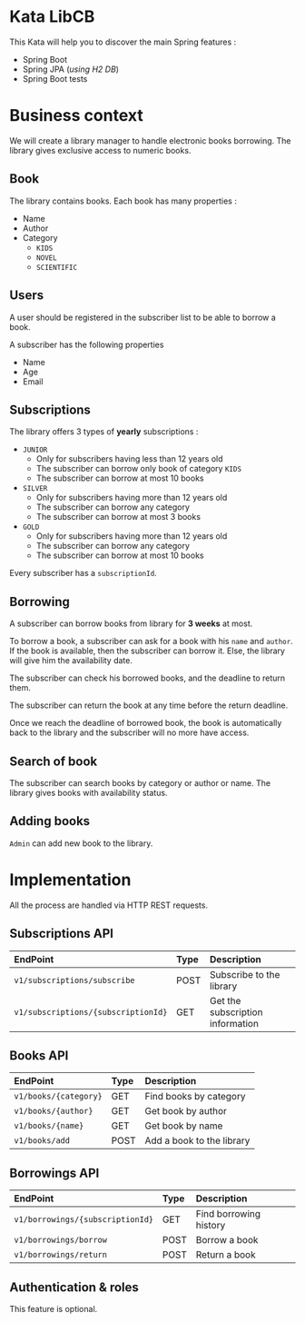 Kata LibCB
=============

This Kata will help you to discover the main Spring features :
- Spring Boot
- Spring JPA (_using H2 DB_)
- Spring Boot tests

# Business context

We will create a library manager to handle electronic books borrowing. 
The library gives exclusive access to numeric books.

## Book

The library contains books. Each book has many properties :
- Name
- Author
- Category
  - `KIDS`
  - `NOVEL`
  - `SCIENTIFIC`

## Users

A user should be registered in the subscriber list to be able to borrow a book.

A subscriber has the following properties
- Name
- Age
- Email

## Subscriptions

The library offers 3 types of **yearly** subscriptions :

- `JUNIOR` 
  - Only for subscribers having less than 12 years old
  - The subscriber can borrow only book of category `KIDS`
  - The subscriber can borrow at most 10 books
- `SILVER`
  - Only for subscribers having more than 12 years old
  - The subscriber can borrow any category
  - The subscriber can borrow at most 3 books
- `GOLD`
  - Only for subscribers having more than 12 years old
  - The subscriber can borrow any category
  - The subscriber can borrow at most 10 books

Every subscriber has a `subscriptionId`.

## Borrowing

A subscriber can borrow books from library for **3 weeks** at most.

To borrow a book, a subscriber can ask for a book with his `name` and `author`.
If the book is available, then the subscriber can borrow it. 
Else, the library will give him the availability date.

The subscriber can check his borrowed books, and the deadline to return them.

The subscriber can return the book at any time before the return deadline.

Once we reach the deadline of borrowed book, the book is automatically back to the library
and the subscriber will no more have access.

## Search of book

The subscriber can search books by category or author or name.
The library gives books with availability status.

## Adding books

`Admin` can add new book to the library. 

# Implementation

All the process are handled via HTTP REST requests.

## Subscriptions API

| EndPoint                           | Type  | Description                      |
|:-----------------------------------|:------|:---------------------------------|
| `v1/subscriptions/subscribe`       | POST  | Subscribe to the library         |
| `v1/subscriptions/{subscriptionId}`| GET   | Get the subscription information |

## Books API

| EndPoint               | Type         | Description               |
|:-----------------------|:-------------|:--------------------------|
| `v1/books/{category}`  | GET          | Find books by category    |
| `v1/books/{author}`    | GET          | Get book by author        |
| `v1/books/{name}`      | GET          | Get book by name          |
| `v1/books/add`         | POST         | Add a book to the library |

## Borrowings API

| EndPoint                         | Type    | Description             |
|:---------------------------------|:--------|:------------------------|
|`v1/borrowings/{subscriptionId}`  | GET     | Find borrowing history  |
|`v1/borrowings/borrow`            | POST    | Borrow a book           |
|`v1/borrowings/return`            | POST    | Return a book           |

## Authentication & roles

This feature is optional.